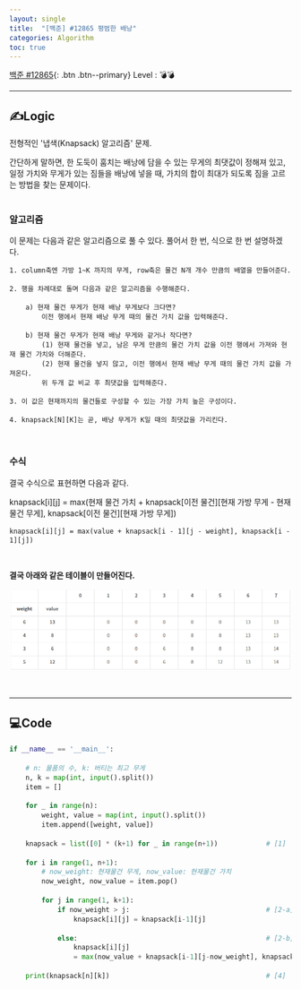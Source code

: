 ```yaml
---
layout: single
title:  "[백준] #12865 평범한 배낭"
categories: Algorithm
toc: true
---
```


[백준 #12865](https://www.acmicpc.net/problem/12865){: .btn .btn--primary}
Level : 💣💣

---

## ✍Logic
전형적인 '냅색(Knapsack) 알고리즘' 문제.  

간단하게 말하면, 한 도둑이 훔치는 배낭에 담을 수 있는 무게의 최댓값이 정해져 있고, 일정 가치와 무게가 있는 짐들을 배낭에 넣을 때, 가치의 합이 최대가 되도록 짐을 고르는 방법을 찾는 문제이다.  
<br>

### 알고리즘
이 문제는 다음과 같은 알고리즘으로 풀 수 있다. 풀어서 한 번, 식으로 한 번 설명하겠다.  

    1. column축엔 가방 1~K 까지의 무게, row축은 물건 N개 개수 만큼의 배열을 만들어준다.

    2. 행을 차례대로 돌며 다음과 같은 알고리즘을 수행해준다.

        a) 현재 물건 무게가 현재 배낭 무게보다 크다면?  
            이전 행에서 현재 배낭 무게 때의 물건 가치 값을 입력해준다.
        
        b) 현재 물건 무게가 현재 배낭 무게와 같거나 작다면?  
            (1) 현재 물건을 넣고, 남은 무게 만큼의 물건 가치 값을 이전 행에서 가져와 현재 물건 가치와 더해준다.
            (2) 현재 물건을 넣지 않고, 이전 행에서 현재 배낭 무게 때의 물건 가치 값을 가져온다.
            위 두개 값 비교 후 최댓값을 입력해준다.

    3. 이 값은 현재까지의 물건들로 구성할 수 있는 가장 가치 높은 구성이다.

    4. knapsack[N][K]는 곧, 배낭 무게가 K일 때의 최댓값을 가리킨다.  
<br>

### 수식
결국 수식으로 표현하면 다음과 같다.  

knapsack[i][j] = max(현재 물건 가치 + knapsack[이전 물건][현재 가방 무게 - 현재 물건 무게], knapsack[이전 물건][현재 가방 무게])  
```
knapsack[i][j] = max(value + knapsack[i - 1][j - weight], knapsack[i - 1][j])
```  
<br>  

**결국 아래와 같은 테이블이 만들어진다.**  

![table](../../photos/for_posts/Baek_12865.PNG)

<br>  

---

## 💻Code

```python
if __name__ == '__main__':

    # n: 물품의 수, k: 버티는 최고 무게
    n, k = map(int, input().split())
    item = []

    for _ in range(n):
        weight, value = map(int, input().split())
        item.append([weight, value])

    knapsack = list([0] * (k+1) for _ in range(n+1))            # [1]

    for i in range(1, n+1):
        # now_weight: 현재물건 무게, now_value: 현재물건 가치
        now_weight, now_value = item.pop()

        for j in range(1, k+1):
            if now_weight > j:                                  # [2-a]
                knapsack[i][j] = knapsack[i-1][j]

            else:                                               # [2-b]
                knapsack[i][j] 
                = max(now_value + knapsack[i-1][j-now_weight], knapsack[i-1][j])

    print(knapsack[n][k])                                       # [4]
```
